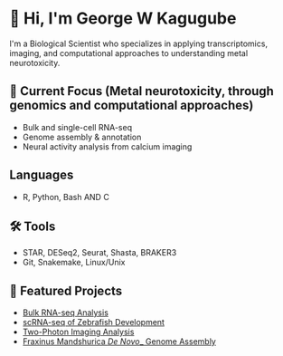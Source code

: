 # 👋 Hi, I'm George W Kagugube

I'm a Biological Scientist who specializes in applying transcriptomics, imaging, and computational approaches to understanding metal neurotoxicity.

## 🔬 Current Focus (Metal neurotoxicity, through genomics and computational approaches)
- Bulk and single-cell RNA-seq
- Genome assembly & annotation
- Neural activity analysis from calcium imaging

## Languages
- R, Python, Bash AND C 

## 🛠 Tools 
- STAR, DESeq2, Seurat, Shasta, BRAKER3
- Git, Snakemake, Linux/Unix

## 📁 Featured Projects
- [Bulk RNA-seq Analysis]([https://github.com/GeorgeKagugube/bulk-rnaseq-zebrafish-mouse-human])
- [scRNA-seq of Zebrafish Development](link)
- [Two-Photon Imaging Analysis](link)
- [Fraxinus Mandshurica _De Novo__ Genome Assembly](link)
